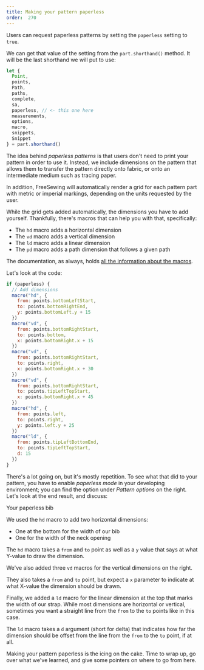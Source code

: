 ```yaml
---
title: Making your pattern paperless
order:  270
---
```


Users can request paperless patterns by setting the `paperless` setting to `true`.

We can get that value of the setting from the `part.shorthand()` method.
It will be the last shorthand we will put to use:

```js
let {
  Point,
  points,
  Path,
  paths,
  complete,
  sa,
  paperless, // <- this one here
  measurements,
  options,
  macro,
  snippets,
  Snippet
} = part.shorthand()
```

The idea behind _paperless patterns_ is that users don't need to print your
pattern in order to use it.
Instead, we include dimensions on the pattern that allows them to transfer
the pattern directly onto fabric, or onto an intermediate medium such as tracing paper.

In addition, FreeSewing will automatically render a grid for each pattern part with metric or imperial
markings, depending on the units requested by the user.

While the grid gets added automatically, the dimensions you have to add yourself.
Thankfully, there's macros that can help you with that, specifically:

- The `hd` macro adds a horizontal dimension
- The `vd` macro adds a vertical dimension
- The `ld` macro adds a linear dimension
- The `pd` macro adds a path dimension that follows a given path

<Note> The documentation, as always, holds [all the information about the macros](/reference/macros/). </Note>

Let's look at the code:

```js
if (paperless) {
  // Add dimensions
  macro("hd", {
    from: points.bottomLeftStart,
    to: points.bottomRightEnd,
    y: points.bottomLeft.y + 15
  })
  macro("vd", {
    from: points.bottomRightStart,
    to: points.bottom,
    x: points.bottomRight.x + 15
  })
  macro("vd", {
    from: points.bottomRightStart,
    to: points.right,
    x: points.bottomRight.x + 30
  })
  macro("vd", {
    from: points.bottomRightStart,
    to: points.tipLeftTopStart,
    x: points.bottomRight.x + 45
  })
  macro("hd", {
    from: points.left,
    to: points.right,
    y: points.left.y + 25
  })
  macro("ld", {
    from: points.tipLeftBottomEnd,
    to: points.tipLeftTopStart,
    d: 15
  })
}
```

There's a lot going on, but it's mostly repetition. To see what that did to your pattern, you have to enable _paperless mode_ in your developing environment; you can find the option under _Pattern options_ on the right. Let's look at the end result, and discuss:

<Example pattern="tutorial" part="bib" settings_paperless="true">
Your paperless bib
</Example>

We used the `hd` macro to add two horizontal dimensions:

- One at the bottom for the width of our bib
- One for the width of the neck opening

The `hd` macro takes a `from` and `to` point as well as a `y` value that says at what Y-value to draw the dimension.

We've also added three `vd` macros for the vertical dimensions on the right.

They also takes a `from` and `to` point, but expect a `x` parameter to indicate at what X-value the dimension should be drawn.

Finally, we added a `ld` macro for the linear dimension at the top that marks the width of our strap.
While most dimensions are horizontal or vertical, sometimes you want a straight line from the `from` to the `to` points like in this case.

The `ld` macro takes a `d` argument (short for delta) that indicates how far the dimension should be offset from the line from the `from` to the `to` point, if at all.

Making your pattern paperless is the icing on the cake. Time to wrap up, go over what we've learned, and give some pointers on where to go from here.

